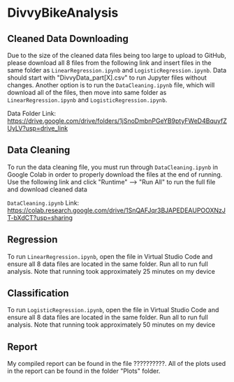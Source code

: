 # DivvyBikeAnalysis

## Cleaned Data Downloading

Due to the size of the cleaned data files being too large to upload to GitHub, please download all 8 files from the following link and insert files in the same folder as `LinearRegression.ipynb` and `LogisticRegression.ipynb`. Data should start with "DivvyData_part[X].csv" to run Jupyter files without changes. Another option is to run the `DataCleaning.ipynb` file, which will download all of the files, then move into same folder as `LinearRegression.ipynb` and `LogisticRegression.ipynb`.

Data Folder Link: https://drive.google.com/drive/folders/1jSnoDmbnPGeYB9ptyFWeD4BquyfZUyLV?usp=drive_link

## Data Cleaning

To run the data cleaning file, you must run through `DataCleaning.ipynb` in Google Colab in order to properly download the files at the end of running. Use the following link and click "Runtime" --> "Run All" to run the full file and download cleaned data

`DataCleaning.ipynb` Link: https://colab.research.google.com/drive/1SnQAFJqr3BJAPEDEAUPOOXNzJT-bXdCT?usp=sharing

## Regression

To run `LinearRegression.ipynb`, open the file in Virtual Studio Code and ensure all 8 data files are located in the same folder. Run all to run full analysis. Note that running took approximately 25 minutes on my device

## Classification

To run `LogisticRegression.ipynb`, open the file in Virtual Studio Code and ensure all 8 data files are located in the same folder. Run all to run full analysis. Note that running took approximately 50 minutes on my device

## Report

My compiled report can be found in the file ??????????. All of the plots used in the report can be found in the folder "Plots" folder.

